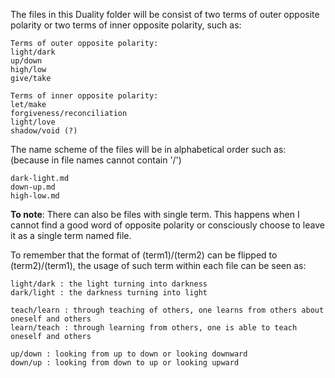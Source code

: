 
The files in this Duality folder will be consist of two terms of outer opposite polarity or two terms of inner opposite polarity, such as:
```
Terms of outer opposite polarity:
light/dark
up/down
high/low
give/take

Terms of inner opposite polarity:
let/make
forgiveness/reconciliation
light/love
shadow/void (?)
```

The name scheme of the files will be in alphabetical order such as: (because in file names cannot contain '/')
```
dark-light.md
down-up.md
high-low.md
```

**To note**: There can also be files with single term. This happens when I cannot find a good word of opposite polarity or consciously choose to leave it as a single term named file.

To remember that the format of (term1)/(term2) can be flipped to (term2)/(term1), the usage of such term within each file can be seen as:
```
light/dark : the light turning into darkness
dark/light : the darkness turning into light

teach/learn : through teaching of others, one learns from others about oneself and others
learn/teach : through learning from others, one is able to teach oneself and others

up/down : looking from up to down or looking downward
down/up : looking from down to up or looking upward
```